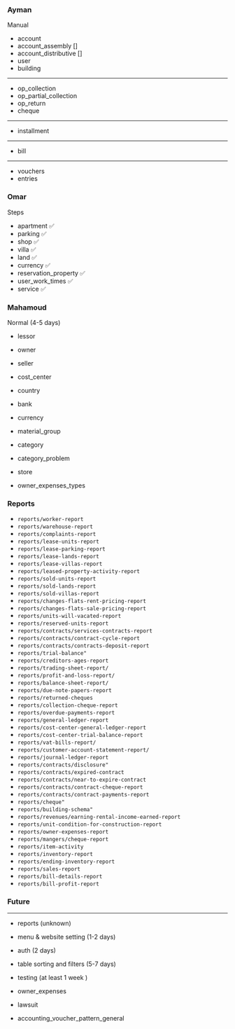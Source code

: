 ### Ayman

Manual

- account
- account_assembly []
- account_distributive []
- user
- building

---

- op_collection
- op_partial_collection
- op_return
- cheque

---

- installment

---

- bill

---

- vouchers
- entries

### Omar

Steps

- apartment ✅
- parking ✅
- shop ✅
- villa ✅
- land ✅
- currency ✅
- reservation_property ✅
- user_work_times ✅
- service ✅

### Mahamoud

Normal (4-5 days)

- lessor
- owner
- seller
- cost_center
- country
- bank
- currency
- material_group
- category

- category_problem
- store
- owner_expenses_types

### Reports

- `reports/worker-report`
- `reports/warehouse-report`
- `reports/complaints-report`
- `reports/lease-units-report`
- `reports/lease-parking-report`
- `reports/lease-lands-report`
- `reports/lease-villas-report`
- `reports/leased-property-activity-report`
- `reports/sold-units-report`
- `reports/sold-lands-report`
- `reports/sold-villas-report`
- `reports/changes-flats-rent-pricing-report`
- `reports/changes-flats-sale-pricing-report`
- `reports/units-will-vacated-report`
- `reports/reserved-units-report`
- `reports/contracts/services-contracts-report`
- `reports/contracts/contract-cycle-report`
- `reports/contracts/contracts-deposit-report`
- `reports/trial-balance"`
- `reports/creditors-ages-report`
- `reports/trading-sheet-report/`
- `reports/profit-and-loss-report/`
- `reports/balance-sheet-report/`
- `reports/due-note-papers-report`
- `reports/returned-cheques`
- `reports/collection-cheque-report`
- `reports/overdue-payments-report`
- `reports/general-ledger-report`
- `reports/cost-center-general-ledger-report`
- `reports/cost-center-trial-balance-report`
- `reports/vat-bills-report/`
- `reports/customer-account-statement-report/`
- `reports/journal-ledger-report`
- `reports/contracts/disclosure"`
- `reports/contracts/expired-contract`
- `reports/contracts/near-to-expire-contract`
- `reports/contracts/contract-cheque-report`
- `reports/contracts/contract-payments-report`
- `reports/cheque"`
- `reports/building-schema"`
- `reports/revenues/earning-rental-income-earned-report`
- `reports/unit-condition-for-construction-report`
- `reports/owner-expenses-report`
- `reports/mangers/cheque-report`
- `reports/item-activity`
- `reports/inventory-report`
- `reports/ending-inventory-report`
- `reports/sales-report`
- `reports/bill-details-report`
- `reports/bill-profit-report`

### Future

---

- reports (unknown)

- menu & website setting (1-2 days)
- auth (2 days)
- table sorting and filters (5-7 days)
- testing (at least 1 week )

- owner_expenses
- lawsuit
- accounting_voucher_pattern_general
